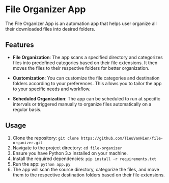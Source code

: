 # File Organizer App

The File Organizer App is an automation app that helps user organize all their downloaded files into desired folders.
## Features

- **File Organization**: The app scans a specified directory and categorizes files into predefined categories based on their file extensions. It then moves the files to their respective folders for better organization.

- **Customization**: You can customize the file categories and destination folders according to your preferences. This allows you to tailor the app to your specific needs and workflow.

- **Scheduled Organization**: The app can be scheduled to run at specific intervals or triggered manually to organize files automatically on a regular basis.

## Usage

1. Clone the repository: `git clone https://github.com/TieuVanHien/file-organizer.git`
2. Navigate to the project directory: `cd file-organizer`
3. Ensure you have Python 3.x installed on your machine.
4. Install the required dependencies: `pip install -r requirements.txt`
5. Run the app: `python app.py`
6. The app will scan the source directory, categorize the files, and move them to the respective destination folders based on their file extensions.
